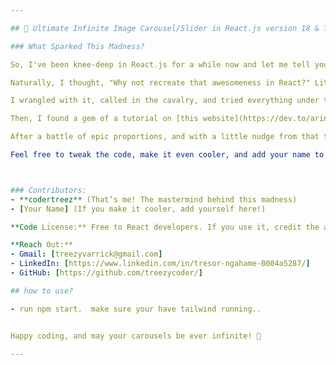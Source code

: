 ```yaml
---

## 🚀 Ultimate Infinite Image Carousel/Slider in React.js version 18 & Tailwind CSS 🎢

### What Sparked This Madness?

So, I've been knee-deep in React.js for a while now and let me tell you, it's a freaking blast. I absolutely dig it! One day, I stumbled upon this mind-blowing image carousel on Apple’s homepage.. if it’s still there, go check it out. It was so slick, I instantly fell head over heels in love.

Naturally, I thought, "Why not recreate that awesomeness in React?" Little did I know, it wasn’t just a walk in the park—it was more like solving a Rubik’s Cube blindfolded in a hurricane. Yeah, it was that intense. 😅

I wrangled with it, called in the cavalry, and tried everything under the sun. I scoured through countless YouTube tutorials (80% of which were using fancy dependencies like Framer Motion and React Spring—cool tools, but with their own set of headaches). I even dived into endless CodePen examples with zero luck.

Then, I found a gem of a tutorial on [this website](https://dev.to/arindam1997007/creating-an-infinite-looping-image-carousel-with-css-and-javascript-4pao). It was a Vanilla JS approach that made some sense, but let’s just say, React’s DOM manipulation threw a wrench in the gears. Debugging that mess was a journey of its own.

After a battle of epic proportions, and with a little nudge from that tutorial author (who definitely helped me get off my couch), I finally nailed it, Apple’s carousel was cooler but hey I'm only human. Now, I’m sharing this with you—because if I can pull this off, so can you! Just follow along, and you’ll be coding up some killer carousels in no time. 💪

Feel free to tweak the code, make it even cooler, and add your name to the list of legends:



### Contributors:
- **codertreez** (That’s me! The mastermind behind this madness)
- [Your Name] (If you make it cooler, add yourself here!)

**Code License:** Free to React developers. If you use it, credit the author. Let’s keep the love for code alive!

**Reach Out:**
- Gmail: [treezyvarrick@gmail.com]
- LinkedIn: [https://www.linkedin.com/in/tresor-ngahame-0004a5287/]
- GitHub: [https://github.com/treezycoder/]

## how to use?

- run npm start.  make sure your have tailwind running.. 


Happy coding, and may your carousels be ever infinite! 🚀

---
```

